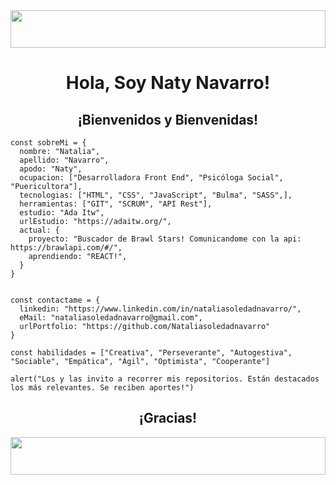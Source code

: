 <img  src="https://media4.giphy.com/media/dyFizAGD6EnMuWQoyE/giphy.gif?cid=ecf05e478s87wnq7ypne5oninl51b1wyd0wegxz80ue7vsp3&rid=giphy.gif&ct=s" width="100%" height="60px"/>
<h1 align="center"> Hola, Soy Naty Navarro! </h1>


<h2 align="center">¡Bienvenidos y Bienvenidas!</h2> 


```
const sobreMi = {
  nombre: "Natalia",
  apellido: "Navarro",
  apodo: "Naty",
  ocupacion: ["Desarrolladora Front End", "Psicóloga Social", "Puericultora"],
  tecnologias: ["HTML", "CSS", "JavaScript", "Bulma", "SASS",],
  herramientas: ["GIT", "SCRUM", "API Rest"],
  estudio: "Ada Itw",
  urlEstudio: "https://adaitw.org/",
  actual: {
    proyecto: "Buscador de Brawl Stars! Comunicandome con la api: https://brawlapi.com/#/",
    aprendiendo: "REACT!",
  }
}


const contactame = {
  linkedin: "https://www.linkedin.com/in/nataliasoledadnavarro/",
  eMail: "nataliasoledadnavarro@gmail.com",
  urlPortfolio: "https://github.com/Nataliasoledadnavarro"
}

const habilidades = ["Creativa", "Perseverante", "Autogestiva", "Sociable", "Empática", "Ágil", "Optimista", "Cooperante"]

alert("Los y las invito a recorrer mis repositorios. Están destacados los más relevantes. Se reciben aportes!")

```

<h2 align="center">¡Gracias!</h2>
<img  src="https://media4.giphy.com/media/dyFizAGD6EnMuWQoyE/giphy.gif?cid=ecf05e478s87wnq7ypne5oninl51b1wyd0wegxz80ue7vsp3&rid=giphy.gif&ct=s" width="100%" height="60px"/>
